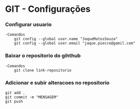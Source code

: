 # GIT - Configurações

### Configurar usuario
    -Comandos
        git config --global user.name "JaqueMatosSouza"
        git config --global user.email "jaque.piecce@gamil.com"

### Baixar o repositorio do gihthub
    -Comandos
        git clone link-repositorio
    
### Adicionar e subir alteracoes no repositorio

    git add .
    git commit -m "MENSAGEM"
    git push

